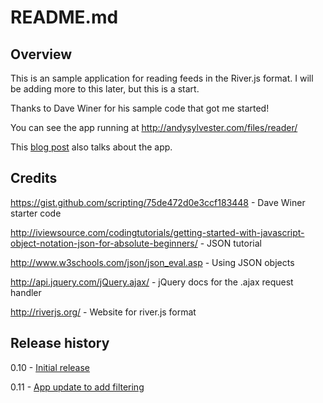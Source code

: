 README.md
=========

Overview
--------

This is an sample application for reading feeds in the River.js format. I will be adding more to this later, but this is a start.

Thanks to Dave Winer for his sample code that got me started!

You can see the app running at http://andysylvester.com/files/reader/

This <a href="http://andysylvester.com/2014/07/14/minimal-river-js-reader/">blog post</a> also talks about the app.

Credits
-------

https://gist.github.com/scripting/75de472d0e3ccf183448 - Dave Winer starter code

http://iviewsource.com/codingtutorials/getting-started-with-javascript-object-notation-json-for-absolute-beginners/ - JSON tutorial

http://www.w3schools.com/json/json_eval.asp - Using JSON objects   

http://api.jquery.com/jQuery.ajax/ - jQuery docs for the .ajax request handler

http://riverjs.org/ - Website for river.js format

Release history
---------------

0.10 - <a href="http://andysylvester.com/2014/07/14/minimal-river-js-reader/">Initial release</a>

0.11 - <a href="http://andysylvester.com/2014/07/19/minimal-river-js-reader-version-0-11/">App update to add filtering</a>


